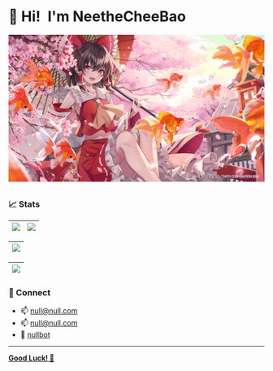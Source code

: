 # 👋 Hi!&ensp;I'm NeetheCheeBao

<a href="https://github.com/NeetheCheeBao"><img alt="image" src="/PATH/IMG/pixiv107729136.jpg" /></a>

##

### 📈 Stats

| <a href="https://github.com/NeetheCheeBao"><img src="https://github-readme-stats.vercel.app/api/top-langs/?username=NeetheCheeBao&layout=donut&bg_color=40,f04d4d,ff4af3,608bf7&title_color=fff&text_color=fff" /></a> | <a href="https://github.com/NeetheCheeBao"><img src="https://github-readme-stats.vercel.app/api?username=NeetheCheeBao&show_icons=true&theme=ambient_gradient&rank_icon=github" /></a> |
|---|---|

| ![](https://github-profile-summary-cards.vercel.app/api/cards/profile-details?username=NeetheCheeBao&theme=github) |
|---|

| ![](https://github-readme-streak-stats.herokuapp.com/?user=NeetheCheeBao&theme=gruvbox_light) |
|---|

### 📧 Connect
- 📫 [null@null.com](mailto:#)
- 📫 [null@null.com](mailto:#)
- 🤖 [nullbot](href="")

----
<a href="https://github.com/NeetheCheeBao?tab=repositories">**Good Luck! 🍺**</a>
